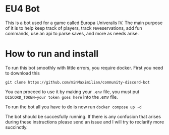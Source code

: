 # EU4 Bot
This is a bot used for a game called Europa Univeralis IV. The main purpose of it is to help keep track of players, track reveservations, add fun commands, use an api to parse saves, and more as needs arise. 

# How to run and install
To run this bot smoothly with little errors, you require docker. First you need to download this

`git clone https://github.com/minMaximilian/community-discord-bot`

You can proceed to use it by making your `.env` file, you must put `DISCORD_TOKEN=your token goes here` into the .env file.

To run the bot all you have to do is now run `docker compose up -d`

The bot should be succesfully running. If there is any confusion that arises during these instructions please send an issue and I will try to reclarify more succinctly.